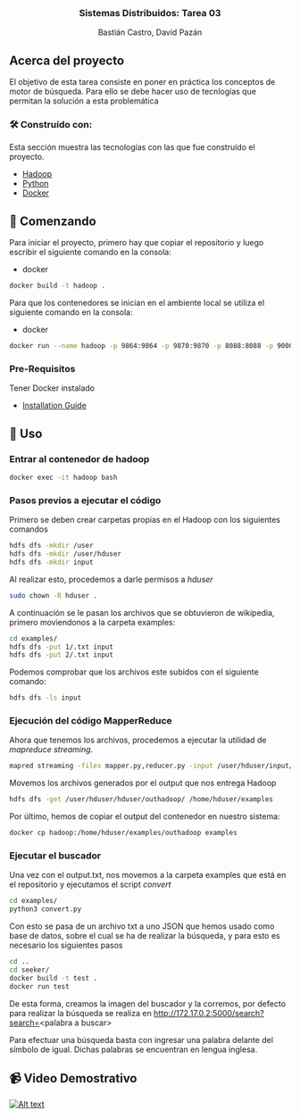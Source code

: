 
<br />
<div align="center">

  <h3 align="center">Sistemas Distribuidos: Tarea 03</h3>

  <p align="center">
    Bastián Castro, David Pazán
  </p>
</div>


## Acerca del proyecto

El objetivo de esta tarea consiste en poner en práctica los conceptos de motor de búsqueda. Para ello se debe hacer uso de tecnlogías que permitan la solución a esta problemática


### 🛠 Construído con:

Esta sección muestra las tecnologías con las que fue construído el proyecto.

* [Hadoop](https://hadoop.apache.org)
* [Python](https://www.python.org)
* [Docker](https://www.docker.com)


## 🔰 Comenzando

Para iniciar el proyecto, primero hay que copiar el repositorio y luego escribir el siguiente comando en la consola:
* docker
```sh
docker build -t hadoop .
```
Para que los contenedores se inician en el ambiente local se utiliza el siguiente comando en la consola:
* docker
```sh
docker run --name hadoop -p 9864:9864 -p 9870:9870 -p 8088:8088 -p 9000:9000 --hostname sd hadoop
```
### Pre-Requisitos

Tener Docker instalado
* [Installation Guide](https://docs.docker.com/engine/install/debian/)



## 🤝 Uso

### Entrar al contenedor de hadoop
```sh
docker exec -it hadoop bash
```

### Pasos previos a ejecutar el código
Primero se deben crear carpetas propias en el Hadoop con los siguientes comandos
```sh
hdfs dfs -mkdir /user
hdfs dfs -mkdir /user/hduser
hdfs dfs -mkdir input	
```
Al realizar esto, procedemos a darle permisos a *hduser*

```sh
sudo chown -R hduser .
```

A continuación se le pasan los archivos que se obtuvieron de wikipedia, primero moviendonos a la carpeta examples:
```sh
cd examples/
hdfs dfs -put 1/.txt input
hdfs dfs -put 2/.txt input
```

Podemos comprobar que los archivos este subidos con el siguiente comando:
```sh
hdfs dfs -ls input
```
### Ejecución del código MapperReduce
Ahora que tenemos los archivos, procedemos a ejecutar la utilidad de *mapreduce streaming*.
```sh
mapred streaming -files mapper.py,reducer.py -input /user/hduser/input/*.txt -output hduser/outhadoop/ -mapper ./mapper.py -reducer ./reducer.py
```
Movemos los archivos generados por el output que nos entrega Hadoop
```sh
hdfs dfs -get /user/hduser/hduser/outhadoop/ /home/hduser/examples
```

Por último, hemos de copiar el output del contenedor en nuestro sistema:
```sh
docker cp hadoop:/home/hduser/examples/outhadoop examples
```

### Ejecutar el buscador
Una vez con el output.txt, nos movemos a la carpeta examples que está en el repositorio y ejecutamos el script *convert*
```sh
cd examples/
python3 convert.py
```
Con esto se pasa de un archivo txt a uno JSON que hemos usado como base de datos, sobre el cual se ha de realizar la búsqueda, y para esto es necesario los siguientes pasos

```sh
cd ..
cd seeker/
docker build -t test .
docker run test
```

De esta forma, creamos la imagen del buscador y la corremos, por defecto para realizar la búsqueda se realiza en <a href="http://172.17.0.2:5000/search?search=" target="_blank">http://172.17.0.2:5000/search?search=<palabra a buscar\></a>

Para efectuar una búsqueda basta con ingresar una palabra delante del símbolo de igual. Dichas palabras se encuentran en lengua inglesa.

## 📹 Video Demostrativo
[![Alt text](https://i.imgur.com/YzOwmto.jpg)](https://youtu.be/6NC_x1rzQJw)
